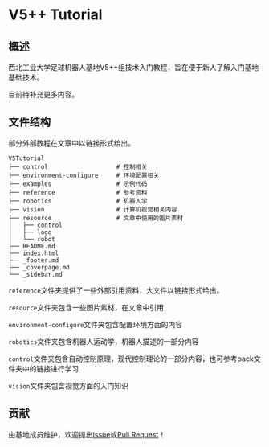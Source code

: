 # V5++ Tutorial

## 概述

西北工业大学足球机器人基地V5++组技术入门教程，旨在便于新人了解入门基地基础技术。

目前待补充更多内容。

## 文件结构

部分外部教程在文章中以链接形式给出。

```shell
V5Tutorial
├── control				      # 控制相关
├── environment-configure     # 环境配置相关
├── examples				  # 示例代码
├── reference			      # 参考资料
├── robotics				  # 机器人学
├── vision                    # 计算机视觉相关内容
├── resource				  # 文章中使用的图片素材
│   ├── control
│   ├── logo
│   └── robot
├── README.md
├── index.html
├── _footer.md
├── _coverpage.md
└── _sidebar.md
```

`reference`文件夹提供了一些外部引用资料，大文件以链接形式给出。

`resource`文件夹包含一些图片素材，在文章中引用

`environment-configure`文件夹包含配置环境方面的内容

`robotics`文件夹包含机器人运动学，机器人描述的一部分内容

`control`文件夹包含自动控制原理，现代控制理论的一部分内容，也可参考pack文件夹中的链接进行学习

`vision`文件夹包含视觉方面的入门知识

## 贡献

由基地成员维护，欢迎提出[Issue](https://github.com/npuv5pp/V5Tutorial/issues)或[Pull Request](https://github.com/npuv5pp/V5Tutorial/pulls)！
